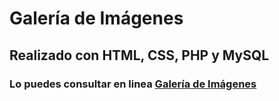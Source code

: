 # Galería de Imágenes

## Realizado con HTML, CSS, PHP y MySQL

### Lo puedes consultar en linea [Galería de Imágenes](http://www.fmattaperdomo.com/recursos/galeria_imagenes/)




